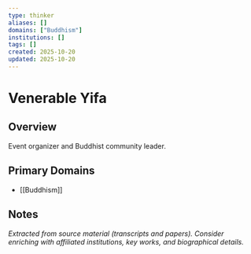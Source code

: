```yaml
---
type: thinker
aliases: []
domains: ["Buddhism"]
institutions: []
tags: []
created: 2025-10-20
updated: 2025-10-20
---
```


# Venerable Yifa

## Overview

Event organizer and Buddhist community leader.

## Primary Domains

- [[Buddhism]]

## Notes

*Extracted from source material (transcripts and papers). Consider enriching with affiliated institutions, key works, and biographical details.*
